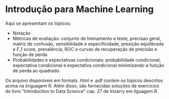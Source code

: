 # Introdução para Machine Learning

Aqui se apresentam os tópicos:
- Notação
- Métricas de evaliação: conjunto de treinamento e teste, precisao geral, matriz de confusão, sensibilidade e especificidade, presição equilibrada e F_1 score, prevalência, ROC e curvas de recuperação de precisão e função de perda
- Probabilidades e expectativas condicionais: probabilidade condicional, expectativa condicional e expectativa condicional minimizando a função de perda ao quadrado.

Os arquivo disponíveis em formats .html e .pdf contém os tópicos descritos acima na linguagem R. Além disso, são fornecidas soluções de exercícios do livro "Introduction to Data Science" cap. 27 de Irizarry em liguagem R.

